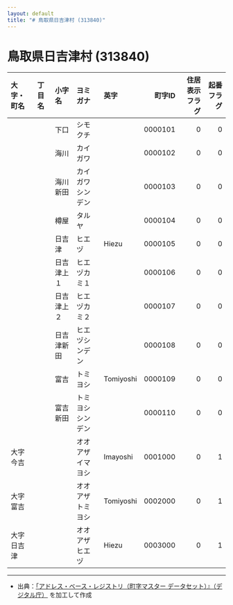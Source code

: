 ```yaml
---
layout: default
title: "# 鳥取県日吉津村 (313840)"
---
```


# 鳥取県日吉津村 (313840)

| 大字・町名 | 丁目名 | 小字名 | ヨミガナ | 英字 | 町字ID | 住居表示フラグ | 起番フラグ |
|:--------|:------|:------|:-----------------|:---------------------|--------:|----------:|--------:|
|  |  | 下口 | シモクチ |  | 0000101 | 0 | 0 |
|  |  | 海川 | カイガワ |  | 0000102 | 0 | 0 |
|  |  | 海川新田 | カイガワシンデン |  | 0000103 | 0 | 0 |
|  |  | 樽屋 | タルヤ |  | 0000104 | 0 | 0 |
|  |  | 日吉津 | ヒエヅ | Hiezu | 0000105 | 0 | 0 |
|  |  | 日吉津上１ | ヒエヅカミ１ |  | 0000106 | 0 | 0 |
|  |  | 日吉津上２ | ヒエヅカミ２ |  | 0000107 | 0 | 0 |
|  |  | 日吉津新田 | ヒエヅシンデン |  | 0000108 | 0 | 0 |
|  |  | 富吉 | トミヨシ | Tomiyoshi | 0000109 | 0 | 0 |
|  |  | 富吉新田 | トミヨシシンデン |  | 0000110 | 0 | 0 |
| 大字今吉 |  |  | オオアザイマヨシ | Imayoshi | 0001000 | 0 | 1 |
| 大字富吉 |  |  | オオアザトミヨシ | Tomiyoshi | 0002000 | 0 | 1 |
| 大字日吉津 |  |  | オオアザヒエヅ | Hiezu | 0003000 | 0 | 1 |

---

- 出典：[「アドレス・ベース・レジストリ（町字マスター データセット）』（デジタル庁）](https://www.digital.go.jp/policies/base_registry_address/) を加工して作成